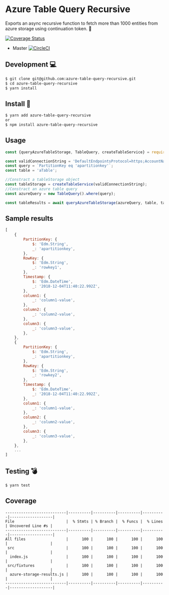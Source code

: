 # Azure Table Query Recursive

Exports an async recursive function to fetch more than 1000 entities from azure storage using continuation token. :rocket:

[![Coverage Status](https://coveralls.io/repos/github/ThanosDi/azure-table-query-recursive/badge.svg?branch=master)](https://coveralls.io/github/ThanosDi/azure-table-query-recursive?branch=master)
* Master [![CircleCI](https://circleci.com/gh/ThanosDi/azure-table-query-recursive/tree/master.svg?style=svg)](https://circleci.com/gh/ThanosDi/azure-table-query-recursive/tree/master)

## Development :computer:
```bash
$ git clone git@github.com:azure-table-query-recursive.git
$ cd azure-table-query-recursive
$ yarn install
```

## Install :hammer:
```bash
$ yarn add azure-table-query-recursive
or
$ npm install azure-table-query-recursive
```

## Usage
```javascript
const {queryAzureTableStorage, TableQuery, createTableService} = require('azure-table-query-recursive');

const validConnectionString = 'DefaultEndpointsProtocol=https;AccountName=xxxxxxx;AccountKey=xxxxxxxxxxxxxxxxxxxxxxx==;EndpointSuffix=core.windows.net';
const query = `PartitionKey eq 'apartitionkey'`;
const table = 'aTable';

//Constract a tableStorage object
const tableStorage = createTableService(validConnectionString);
//Constract an azure table query
const azureQuery = new TableQuery().where(query);

const tableResults = await queryAzureTableStorage(azureQuery, table, tableStorage);

```

## Sample results
```javascript
[
    {
        PartitionKey: {
            $: 'Edm.String',
            _: 'apartitionkey',
        },
        RowKey: {
            $: 'Edm.String',
            _: 'rowkey1',
        },
        Timestamp: {
            $: 'Edm.DateTime',
            _: '2018-12-04T11:40:22.992Z',
        },
        column1: {
            _: 'column1-value',
        },
        column2: {
            _: 'column2-value',
        },
        column3: {
            _: 'column3-value',
        },
    },
    {
        PartitionKey: {
            $: 'Edm.String',
            _: 'apartitionkey',
        },
        RowKey: {
            $: 'Edm.String',
            _: 'rowkey2',
        },
        Timestamp: {
            $: 'Edm.DateTime',
            _: '2018-12-04T11:40:22.992Z',
        },
        column1: {
            _: 'column1-value',
        },
        column2: {
            _: 'column2-value',
        },
        column3: {
            _: 'column3-value',
        },
    },
    ...
]
```

## Testing :bomb:
```bash
$ yarn test
```

## Coverage
```
---------------------------|----------|----------|----------|----------|-------------------|
File                       |  % Stmts | % Branch |  % Funcs |  % Lines | Uncovered Line #s |
---------------------------|----------|----------|----------|----------|-------------------|
All files                  |      100 |      100 |      100 |      100 |                   |
 src                       |      100 |      100 |      100 |      100 |                   |
  index.js                 |      100 |      100 |      100 |      100 |                   |
 src/fixtures              |      100 |      100 |      100 |      100 |                   |
  azure-storage-results.js |      100 |      100 |      100 |      100 |                   |
---------------------------|----------|----------|----------|----------|-------------------|


```
